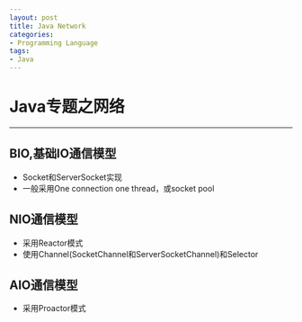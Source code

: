 ```yaml
---
layout: post
title: Java Network
categories:
- Programming Language
tags:
- Java
---
```


# Java专题之网络
--------------------------------------

## BIO,基础IO通信模型
- Socket和ServerSocket实现
- 一般采用One connection one thread，或socket pool

## NIO通信模型
- 采用Reactor模式
- 使用Channel(SocketChannel和ServerSocketChannel)和Selector

## AIO通信模型
- 采用Proactor模式